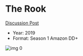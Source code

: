 # The Rook

[Discussion Post](https://www.avsforum.com/threads/bass-eq-for-filtered-movies.2995212/post-59409792)

* Year: 2019
* Format: Season 1 Amazon DD+

![img 0](https://i.imgur.com/bKE7bDS.jpg)

